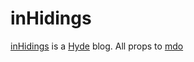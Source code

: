 inHidings
=========

[inHidings](http://inhidings.com) is a [Hyde](http://andhyde.com) blog. All props to [mdo](https://github.com/mdo)



